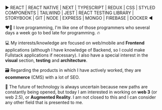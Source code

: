 ▶️ REACT | REACT NATIVE | NEXT | TYPESCRIPT | REDUX | CSS | STYLED COMPONENTS | TAILWIND | JEST | REACT TESTING LIBRARY | STORYBOOK | GIT | NODE | EXPRESS | MONGO | FIREBASE | DOCKER ◀️

❤️‍🔥 I love programming, I'm like one of those programmers who several days a week go to bed late for programming. 🔥

💻 My interests/knowledge are focused on web/mobile and **Frontend** applications (although I have knowledge of Backend, so I could make Fullstack applications if necessary). I also have a special interest in the **visual** section, **testing** and **architecture**.

🗃️ Regarding the products in which I have actively worked, they are **ecommerce** (CMS) with a lot of SEO.

🔮 The future of technology is always uncertain because new paths are constantly being opened, but today I am interested in working on **web 3** (or web 2.5), or **Augmented Reality**. I am not closed to this and I can consider any other field that is presented to me.

